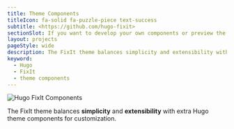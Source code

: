 ```yaml
---
title: Theme Components
titleIcon: fa-solid fa-puzzle-piece text-success
subtitle: <https://github.com/hugo-fixit>
sectionSlot: If you want to develop your own components or preview the effects of some of the above components, you might as well take a look at the following articles.
layout: projects
pageStyle: wide
description: The FixIt theme balances simplicity and extensibility with extra Hugo theme components for customization.
keyword:
  - Hugo
  - FixIt
  - theme components
---
```


![Hugo FixIt Components](/images/components-cover.webp)

The FixIt theme balances **simplicity** and **extensibility** with extra Hugo theme components for customization.
